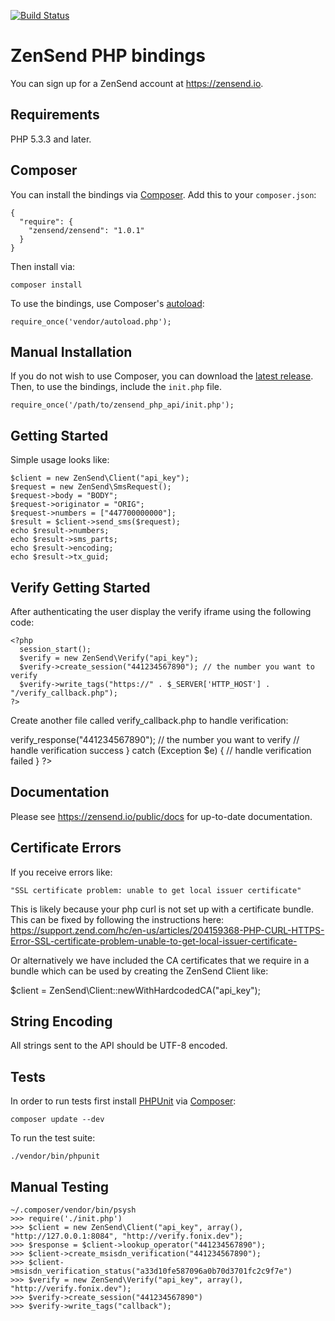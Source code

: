 [![Build Status](https://travis-ci.org/zensend/zensend_php_api.svg?branch=master)](https://travis-ci.org/zensend/zensend_php_api)
# ZenSend PHP bindings

You can sign up for a ZenSend account at https://zensend.io.

## Requirements

PHP 5.3.3 and later.

## Composer

You can install the bindings via [Composer](http://getcomposer.org/). Add this to your `composer.json`:

    {
      "require": {
        "zensend/zensend": "1.0.1"
      }
    }

Then install via:

    composer install

To use the bindings, use Composer's [autoload](https://getcomposer.org/doc/00-intro.md#autoloading):

    require_once('vendor/autoload.php');

## Manual Installation

If you do not wish to use Composer, you can download the [latest release](https://github.com/zensend/zensend_php_api/releases). Then, to use the bindings, include the `init.php` file.

    require_once('/path/to/zensend_php_api/init.php');

## Getting Started

Simple usage looks like:

    $client = new ZenSend\Client("api_key");
    $request = new ZenSend\SmsRequest();
    $request->body = "BODY";
    $request->originator = "ORIG";
    $request->numbers = ["447700000000"];
    $result = $client->send_sms($request);
    echo $result->numbers;
    echo $result->sms_parts;
    echo $result->encoding;
    echo $result->tx_guid;

## Verify Getting Started

After authenticating the user display the verify iframe using the following code:

    <?php
      session_start();
      $verify = new ZenSend\Verify("api_key");
      $verify->create_session("441234567890"); // the number you want to verify
      $verify->write_tags("https://" . $_SERVER['HTTP_HOST'] . "/verify_callback.php");
    ?>

Create another file called verify_callback.php to handle verification:

  <?php
    session_start();
    $verify = new ZenSend\Verify("api_key");
    try {
      $verify->verify_response("441234567890");  // the number you want to verify
      // handle verification success
    } catch (Exception $e) {
      // handle verification failed
    }
  ?>

## Documentation

Please see https://zensend.io/public/docs for up-to-date documentation.

## Certificate Errors

If you receive errors like:

    "SSL certificate problem: unable to get local issuer certificate"

This is likely because your php curl is not set up with a certificate bundle. This can be fixed by following the instructions here: https://support.zend.com/hc/en-us/articles/204159368-PHP-CURL-HTTPS-Error-SSL-certificate-problem-unable-to-get-local-issuer-certificate-

Or alternatively we have included the CA certificates that we require in a bundle which can be used by creating the ZenSend Client like:

   $client = ZenSend\Client::newWithHardcodedCA("api_key");

## String Encoding

All strings sent to the API should be UTF-8 encoded.

## Tests

In order to run tests first install [PHPUnit](http://packagist.org/packages/phpunit/phpunit) via [Composer](http://getcomposer.org/):

    composer update --dev

To run the test suite:

    ./vendor/bin/phpunit

## Manual Testing

    ~/.composer/vendor/bin/psysh
    >>> require('./init.php')
    >>> $client = new ZenSend\Client("api_key", array(), "http://127.0.0.1:8084", "http://verify.fonix.dev");
    >>> $response = $client->lookup_operator("441234567890");
    >>> $client->create_msisdn_verification("441234567890");
    >>> $client->msisdn_verification_status("a33d10fe587096a0b70d3701fc2c9f7e")
    >>> $verify = new ZenSend\Verify("api_key", array(), "http://verify.fonix.dev");
    >>> $verify->create_session("441234567890")
    >>> $verify->write_tags("callback");

